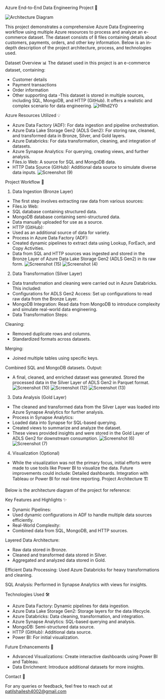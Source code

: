 Azure End-to-End Data Engineering Project 🌟


![Architecture Diagram](https://github.com/user-attachments/assets/47abf7e7-4b7a-4fb5-b824-06e1bb294220)

This project demonstrates a comprehensive Azure Data Engineering workflow using multiple Azure resources to process and analyze an e-commerce dataset. The dataset consists of 8 files containing details about customers, payments, orders, and other key information. Below is an in-depth description of the project architecture, process, and technologies used.

Dataset Overview 📊
The dataset used in this project is an e-commerce dataset, containing:
  - Customer details
  - Payment transactions
  - Order information
  - Other supporting data
  -This dataset is stored in multiple sources, including SQL, MongoDB, and HTTP (GitHub). It offers a realistic and complex scenario for data engineering.
![HRhd2Y0](https://github.com/user-attachments/assets/5602eb52-3824-4463-9101-3afda594ba83)


Azure Resources Utilized 💡
  - Azure Data Factory (ADF): For data ingestion and pipeline orchestration.
  - Azure Data Lake Storage Gen2 (ADLS Gen2): For storing raw, cleaned, and transformed data in Bronze, Silver, and Gold layers.
  - Azure Databricks: For data transformation, cleaning, and integration of datasets.
  - Azure Synapse Analytics: For querying, creating views, and further analysis.
  - Files.io Web: A source for SQL and MongoDB data.
  - HTTP Data Source (GitHub): Additional data source to simulate diverse data inputs.
![Screenshot (9)](https://github.com/user-attachments/assets/3082770f-da27-4e50-ba11-8c3667791b90)


Project Workflow 🔄

1. Data Ingestion (Bronze Layer)
  - The first step involves extracting raw data from various sources:
  - Files.io Web:
  - SQL database containing structured data.
  - MongoDB database containing semi-structured data.
  - Data manually uploaded for use as a source.
  - HTTP (GitHub):
  - Used as an additional source of data for variety.
  - Process in Azure Data Factory (ADF):
  - Created dynamic pipelines to extract data using Lookup, ForEach, and Copy Activities.
  - Data from SQL and HTTP sources was ingested and stored in the Bronze Layer of Azure Data Lake Storage Gen2 (ADLS Gen2) in its raw form.
![Screenshot (15)](https://github.com/user-attachments/assets/4f2f8dca-f82a-4077-8022-772ed221802d)
![Screenshot (4)](https://github.com/user-attachments/assets/56e7d573-6a2c-4064-ac5c-0bd538a6524f)


2. Data Transformation (Silver Layer)
  - Data transformation and cleaning were carried out in Azure Databricks. This included:
  - Configurations for ADLS Gen2 Access: Set up configurations to read raw data from the Bronze Layer.
  - MongoDB Integration: Read data from MongoDB to introduce complexity and simulate real-world data engineering.
  - Data Transformation Steps:

Cleaning:
  - Removed duplicate rows and columns.
  - Standardized formats across datasets.

Merging:
  - Joined multiple tables using specific keys.

Combined SQL and MongoDB datasets.
Output:
  - A final, cleaned, and enriched dataset was generated.
Stored the processed data in the Silver Layer of ADLS Gen2 in Parquet format.
![Screenshot (10)](https://github.com/user-attachments/assets/10e000c8-f38f-4f80-8441-db3d45aa4b1b)
![Screenshot (12)](https://github.com/user-attachments/assets/aa56a607-8a7c-4709-bc27-cb35983fba70)
![Screenshot (13)](https://github.com/user-attachments/assets/1947f601-6287-4c5f-9755-5a0497d9ccbc)


3. Data Analysis (Gold Layer)

  - The cleaned and transformed data from the Silver Layer was loaded into Azure Synapse Analytics for further analysis.
  - Process in Synapse Analytics:
  - Loaded data into Synapse for SQL-based querying.
  - Created views to summarize and analyze the dataset.
  - These views provided insights and were stored in the Gold Layer of ADLS Gen2 for downstream consumption.
![Screenshot (6)](https://github.com/user-attachments/assets/657b3815-50b0-4e10-a1be-4cfdef0ba505)
![Screenshot (7)](https://github.com/user-attachments/assets/a47d77a6-96b8-4bc9-9b28-7743e98c498f)



4. Visualization (Optional)
  - While the visualization was not the primary focus, initial efforts were made to use tools like Power BI to visualize the data. Future improvements could include:
Detailed dashboards.
Integration with Tableau or Power BI for real-time reporting.
Project Architecture 🏗️

Below is the architecture diagram of the project for reference:



Key Features and Highlights ✨

  - Dynamic Pipelines:
  - Used dynamic configurations in ADF to handle multiple data sources efficiently.
  - Real-World Complexity:
  - Combined data from SQL, MongoDB, and HTTP sources.

Layered Data Architecture:
  - Raw data stored in Bronze.
  - Cleaned and transformed data stored in Silver.
  - Aggregated and analyzed data stored in Gold.

Efficient Data Processing:
Used Azure Databricks for heavy transformations and cleaning.

SQL Analysis:
Performed in Synapse Analytics with views for insights.

Technologies Used 🛠️
  - Azure Data Factory: Dynamic pipelines for data ingestion.
  - Azure Data Lake Storage Gen2: Storage layers for the data lifecycle.
  - Azure Databricks: Data cleaning, transformation, and integration.
  - Azure Synapse Analytics: SQL-based querying and analysis.
  - MongoDB: Semi-structured data source.
  - HTTP (GitHub): Additional data source.
  - Power BI: For initial visualization.


Future Enhancements 🚀
  - Advanced Visualizations: Create interactive dashboards using Power BI and Tableau.
  - Data Enrichment: Introduce additional datasets for more insights.


Contact 📧

For any queries or feedback, feel free to reach out at patilshailesh4002@gmail.com
